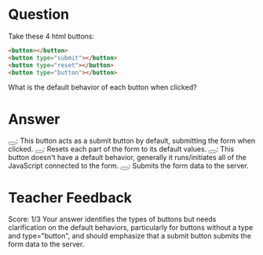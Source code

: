 # Question

Take these 4 html buttons:

```html
<button></button>
<button type="submit"></button>
<button type="reset"></button>
<button type="button"></button>
```

What is the default behavior of each button when clicked?

# Answer

<button></button>: This button acts as a submit button by default, submitting the form when clicked.
<button type="reset"></button>: Resets each part of the form to its default values.
<button type="button"></button>: This button doesn't have a default behavior, generally it runs/initiates all of the JavaScript connected to the form.
<button type="submit"></button>: Submits the form data to the server.


# Teacher Feedback
Score: 1/3
Your answer identifies the types of buttons but needs clarification on the default behaviors, particularly for buttons without a type and type="button", and should emphasize that a submit button submits the form data to the server.